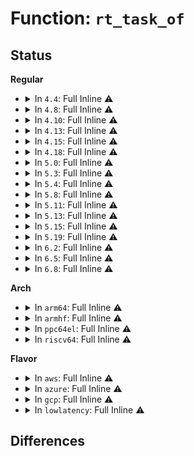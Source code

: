 # Function: <code>rt_task_of</code>

## Status
<b>Regular</b>
<ul>
<li>
<details>
<summary>In <code>4.4</code>: Full Inline ⚠️</summary>

**Collision:** Unique Static

**Inline:** Full

**Transformation:** False

**Instances:**

```
In kernel/sched/rt.c (ffffffff810c0054)
Location: kernel/sched/rt.c:229
Inline: True
```
</details>
</li>
<li>
<details>
<summary>In <code>4.8</code>: Full Inline ⚠️</summary>

**Collision:** Unique Static

**Inline:** Full

**Transformation:** False

**Instances:**

```
In kernel/sched/rt.c (ffffffff810c3a74)
Location: kernel/sched/rt.c:237
Inline: True
```
</details>
</li>
<li>
<details>
<summary>In <code>4.10</code>: Full Inline ⚠️</summary>

**Collision:** Unique Static

**Inline:** Full

**Transformation:** False

**Instances:**

```
In kernel/sched/rt.c (ffffffff810c9ae4)
Location: kernel/sched/rt.c:237
Inline: True
```
</details>
</li>
<li>
<details>
<summary>In <code>4.13</code>: Full Inline ⚠️</summary>

**Collision:** Unique Static

**Inline:** Full

**Transformation:** False

**Instances:**

```
In kernel/sched/rt.c (ffffffff810c4c60)
Location: kernel/sched/rt.c:238
Inline: True
Inline callers:
  - kernel/sched/rt.c:pick_next_task_rt
```
</details>
</li>
<li>
<details>
<summary>In <code>4.15</code>: Full Inline ⚠️</summary>

**Collision:** Unique Static

**Inline:** Full

**Transformation:** False

**Instances:**

```
In kernel/sched/rt.c (ffffffff810cc316)
Location: kernel/sched/rt.c:228
Inline: True
Inline callers:
  - kernel/sched/rt.c:pick_next_task_rt
```
</details>
</li>
<li>
<details>
<summary>In <code>4.18</code>: Full Inline ⚠️</summary>

**Collision:** Unique Static

**Inline:** Full

**Transformation:** False

**Instances:**

```
In kernel/sched/rt.c (ffffffff810d37aa)
Location: kernel/sched/rt.c:224
Inline: True
Inline callers:
  - kernel/sched/rt.c:task_tick_rt
  - kernel/sched/rt.c:task_tick_rt
  - kernel/sched/rt.c:pick_next_task_rt
  - kernel/sched/rt.c:check_preempt_curr_rt
  - kernel/sched/rt.c:check_preempt_curr_rt
  - kernel/sched/rt.c:yield_task_rt
  - kernel/sched/rt.c:yield_task_rt
  - kernel/sched/rt.c:dequeue_task_rt
  - kernel/sched/rt.c:enqueue_task_rt
  - kernel/sched/rt.c:enqueue_task_rt
  - kernel/sched/rt.c:enqueue_task_rt
  - kernel/sched/rt.c:enqueue_task_rt
  - kernel/sched/rt.c:enqueue_task_rt
  - kernel/sched/rt.c:enqueue_task_rt
  - kernel/sched/rt.c:enqueue_task_rt
  - kernel/sched/rt.c:dequeue_rt_stack
  - kernel/sched/rt.c:dequeue_rt_stack
  - kernel/sched/rt.c:dequeue_rt_stack
  - kernel/sched/rt.c:dequeue_rt_stack
  - kernel/sched/rt.c:dequeue_rt_stack
  - kernel/sched/rt.c:dequeue_rt_stack
  - kernel/sched/rt.c:dequeue_rt_stack
  - kernel/sched/rt.c:dequeue_rt_stack
  - kernel/sched/rt.c:update_curr_rt
```
</details>
</li>
<li>
<details>
<summary>In <code>5.0</code>: Full Inline ⚠️</summary>

**Collision:** Unique Static

**Inline:** Full

**Transformation:** False

**Instances:**

```
In kernel/sched/rt.c (ffffffff810dcb4f)
Location: kernel/sched/rt.c:226
Inline: True
Inline callers:
  - kernel/sched/rt.c:task_tick_rt
  - kernel/sched/rt.c:task_tick_rt
  - kernel/sched/rt.c:pick_next_task_rt
  - kernel/sched/rt.c:check_preempt_curr_rt
  - kernel/sched/rt.c:check_preempt_curr_rt
  - kernel/sched/rt.c:yield_task_rt
  - kernel/sched/rt.c:yield_task_rt
  - kernel/sched/rt.c:dequeue_task_rt
  - kernel/sched/rt.c:enqueue_task_rt
  - kernel/sched/rt.c:enqueue_task_rt
  - kernel/sched/rt.c:enqueue_task_rt
  - kernel/sched/rt.c:enqueue_task_rt
  - kernel/sched/rt.c:enqueue_task_rt
  - kernel/sched/rt.c:enqueue_task_rt
  - kernel/sched/rt.c:enqueue_task_rt
  - kernel/sched/rt.c:dequeue_rt_stack
  - kernel/sched/rt.c:dequeue_rt_stack
  - kernel/sched/rt.c:dequeue_rt_stack
  - kernel/sched/rt.c:dequeue_rt_stack
  - kernel/sched/rt.c:dequeue_rt_stack
  - kernel/sched/rt.c:dequeue_rt_stack
  - kernel/sched/rt.c:dequeue_rt_stack
  - kernel/sched/rt.c:dequeue_rt_stack
  - kernel/sched/rt.c:update_curr_rt
```
</details>
</li>
<li>
<details>
<summary>In <code>5.3</code>: Full Inline ⚠️</summary>

**Collision:** Unique Static

**Inline:** Full

**Transformation:** False

**Instances:**

```
In kernel/sched/rt.c (ffffffff810e3af7)
Location: kernel/sched/rt.c:226
Inline: True
Inline callers:
  - kernel/sched/rt.c:task_tick_rt
  - kernel/sched/rt.c:task_tick_rt
  - kernel/sched/rt.c:pick_next_task_rt
  - kernel/sched/rt.c:check_preempt_curr_rt
  - kernel/sched/rt.c:check_preempt_curr_rt
  - kernel/sched/rt.c:yield_task_rt
  - kernel/sched/rt.c:yield_task_rt
  - kernel/sched/rt.c:dequeue_task_rt
  - kernel/sched/rt.c:enqueue_task_rt
  - kernel/sched/rt.c:enqueue_task_rt
  - kernel/sched/rt.c:enqueue_task_rt
  - kernel/sched/rt.c:enqueue_task_rt
  - kernel/sched/rt.c:enqueue_task_rt
  - kernel/sched/rt.c:enqueue_task_rt
  - kernel/sched/rt.c:enqueue_task_rt
  - kernel/sched/rt.c:dequeue_rt_stack
  - kernel/sched/rt.c:dequeue_rt_stack
  - kernel/sched/rt.c:dequeue_rt_stack
  - kernel/sched/rt.c:dequeue_rt_stack
  - kernel/sched/rt.c:dequeue_rt_stack
  - kernel/sched/rt.c:dequeue_rt_stack
  - kernel/sched/rt.c:dequeue_rt_stack
  - kernel/sched/rt.c:dequeue_rt_stack
  - kernel/sched/rt.c:update_curr_rt
```
</details>
</li>
<li>
<details>
<summary>In <code>5.4</code>: Full Inline ⚠️</summary>

**Collision:** Unique Static

**Inline:** Full

**Transformation:** False

**Instances:**

```
In kernel/sched/rt.c (ffffffff810ee17d)
Location: kernel/sched/rt.c:113
Inline: True
Inline callers:
  - kernel/sched/rt.c:pick_next_task_rt
  - kernel/sched/rt.c:requeue_rt_entity
  - kernel/sched/rt.c:dequeue_rt_stack
  - kernel/sched/rt.c:dequeue_rt_stack
  - kernel/sched/rt.c:dequeue_rt_stack
  - kernel/sched/rt.c:dequeue_rt_stack
  - kernel/sched/rt.c:dequeue_rt_stack
  - kernel/sched/rt.c:dequeue_rt_stack
  - kernel/sched/rt.c:dequeue_rt_stack
  - kernel/sched/rt.c:__enqueue_rt_entity
  - kernel/sched/rt.c:__enqueue_rt_entity
  - kernel/sched/rt.c:__enqueue_rt_entity
  - kernel/sched/rt.c:__enqueue_rt_entity
  - kernel/sched/rt.c:__enqueue_rt_entity
  - kernel/sched/rt.c:__enqueue_rt_entity
  - kernel/sched/rt.c:__enqueue_rt_entity
  - kernel/sched/rt.c:__enqueue_rt_entity
```
</details>
</li>
<li>
<details>
<summary>In <code>5.8</code>: Full Inline ⚠️</summary>

**Collision:** Unique Static

**Inline:** Full

**Transformation:** False

**Instances:**

```
In kernel/sched/rt.c (ffffffff810f7b3d)
Location: kernel/sched/rt.c:229
Inline: True
Inline callers:
  - kernel/sched/rt.c:pick_next_task_rt
  - kernel/sched/rt.c:yield_task_rt
  - kernel/sched/rt.c:yield_task_rt
  - kernel/sched/rt.c:dequeue_task_rt
  - kernel/sched/rt.c:enqueue_task_rt
  - kernel/sched/rt.c:dequeue_rt_stack
  - kernel/sched/rt.c:__dequeue_rt_entity
  - kernel/sched/rt.c:__dequeue_rt_entity
  - kernel/sched/rt.c:__dequeue_rt_entity
  - kernel/sched/rt.c:__dequeue_rt_entity
  - kernel/sched/rt.c:__dequeue_rt_entity
  - kernel/sched/rt.c:__dequeue_rt_entity
  - kernel/sched/rt.c:__dequeue_rt_entity
  - kernel/sched/rt.c:__enqueue_rt_entity
  - kernel/sched/rt.c:__enqueue_rt_entity
  - kernel/sched/rt.c:__enqueue_rt_entity
  - kernel/sched/rt.c:__enqueue_rt_entity
  - kernel/sched/rt.c:__enqueue_rt_entity
  - kernel/sched/rt.c:__enqueue_rt_entity
  - kernel/sched/rt.c:update_curr_rt
```
</details>
</li>
<li>
<details>
<summary>In <code>5.11</code>: Full Inline ⚠️</summary>

**Collision:** Unique Static

**Inline:** Full

**Transformation:** False

**Instances:**

```
In kernel/sched/rt.c (ffffffff810f5d3d)
Location: kernel/sched/rt.c:229
Inline: True
Inline callers:
  - kernel/sched/rt.c:pick_next_task_rt
  - kernel/sched/rt.c:yield_task_rt
  - kernel/sched/rt.c:yield_task_rt
  - kernel/sched/rt.c:dequeue_task_rt
  - kernel/sched/rt.c:enqueue_task_rt
  - kernel/sched/rt.c:dequeue_rt_stack
  - kernel/sched/rt.c:__dequeue_rt_entity
  - kernel/sched/rt.c:__dequeue_rt_entity
  - kernel/sched/rt.c:__dequeue_rt_entity
  - kernel/sched/rt.c:__dequeue_rt_entity
  - kernel/sched/rt.c:__dequeue_rt_entity
  - kernel/sched/rt.c:__dequeue_rt_entity
  - kernel/sched/rt.c:__dequeue_rt_entity
  - kernel/sched/rt.c:__enqueue_rt_entity
  - kernel/sched/rt.c:__enqueue_rt_entity
  - kernel/sched/rt.c:__enqueue_rt_entity
  - kernel/sched/rt.c:__enqueue_rt_entity
  - kernel/sched/rt.c:__enqueue_rt_entity
  - kernel/sched/rt.c:__enqueue_rt_entity
  - kernel/sched/rt.c:update_curr_rt
```
</details>
</li>
<li>
<details>
<summary>In <code>5.13</code>: Full Inline ⚠️</summary>

**Collision:** Unique Static

**Inline:** Full

**Transformation:** False

**Instances:**

```
In kernel/sched/rt.c (ffffffff810f809d)
Location: kernel/sched/rt.c:229
Inline: True
Inline callers:
  - kernel/sched/rt.c:pick_next_task_rt
  - kernel/sched/rt.c:yield_task_rt
  - kernel/sched/rt.c:yield_task_rt
  - kernel/sched/rt.c:dequeue_task_rt
  - kernel/sched/rt.c:enqueue_task_rt
  - kernel/sched/rt.c:dequeue_rt_stack
  - kernel/sched/rt.c:dequeue_rt_stack
  - kernel/sched/rt.c:dequeue_rt_stack
  - kernel/sched/rt.c:dequeue_rt_stack
  - kernel/sched/rt.c:dequeue_rt_stack
  - kernel/sched/rt.c:dequeue_rt_stack
  - kernel/sched/rt.c:dequeue_rt_stack
  - kernel/sched/rt.c:dequeue_rt_stack
  - kernel/sched/rt.c:__enqueue_rt_entity
  - kernel/sched/rt.c:__enqueue_rt_entity
  - kernel/sched/rt.c:__enqueue_rt_entity
  - kernel/sched/rt.c:__enqueue_rt_entity
  - kernel/sched/rt.c:__enqueue_rt_entity
  - kernel/sched/rt.c:__enqueue_rt_entity
  - kernel/sched/rt.c:update_curr_rt
```
</details>
</li>
<li>
<details>
<summary>In <code>5.15</code>: Full Inline ⚠️</summary>

**Collision:** Unique Static

**Inline:** Full

**Transformation:** False

**Instances:**

```
In kernel/sched/rt.c (ffffffff81113701)
Location: kernel/sched/rt.c:238
Inline: True
Inline callers:
  - kernel/sched/rt.c:pick_next_task_rt
  - kernel/sched/rt.c:yield_task_rt
  - kernel/sched/rt.c:yield_task_rt
  - kernel/sched/rt.c:dequeue_task_rt
  - kernel/sched/rt.c:enqueue_task_rt
  - kernel/sched/rt.c:enqueue_task_rt
  - kernel/sched/rt.c:enqueue_task_rt
  - kernel/sched/rt.c:enqueue_task_rt
  - kernel/sched/rt.c:enqueue_task_rt
  - kernel/sched/rt.c:enqueue_task_rt
  - kernel/sched/rt.c:enqueue_task_rt
  - kernel/sched/rt.c:dequeue_rt_stack
  - kernel/sched/rt.c:dequeue_rt_stack
  - kernel/sched/rt.c:dequeue_rt_stack
  - kernel/sched/rt.c:dequeue_rt_stack
  - kernel/sched/rt.c:dequeue_rt_stack
  - kernel/sched/rt.c:dequeue_rt_stack
  - kernel/sched/rt.c:dequeue_rt_stack
  - kernel/sched/rt.c:dequeue_rt_stack
  - kernel/sched/rt.c:update_curr_rt
```
</details>
</li>
<li>
<details>
<summary>In <code>5.19</code>: Full Inline ⚠️</summary>

**Collision:** Unique Static

**Inline:** Full

**Transformation:** False

**Instances:**

```
In kernel/sched/build_policy.c (ffffffff81138441)
Location: kernel/sched/rt.c:285
Inline: True
Inline callers:
  - kernel/sched/build_policy.c:pick_next_task_rt
```
</details>
</li>
<li>
<details>
<summary>In <code>6.2</code>: Full Inline ⚠️</summary>

**Collision:** Unique Static

**Inline:** Full

**Transformation:** False

**Instances:**

```
In kernel/sched/build_policy.c (ffffffff81158bbe)
Location: kernel/sched/rt.c:285
Inline: True
Inline callers:
  - kernel/sched/build_policy.c:pick_task_rt
```
</details>
</li>
<li>
<details>
<summary>In <code>6.5</code>: Full Inline ⚠️</summary>

**Collision:** Unique Static

**Inline:** Full

**Transformation:** False

**Instances:**

```
In kernel/sched/build_policy.c (ffffffff81168e9e)
Location: kernel/sched/rt.c:285
Inline: True
Inline callers:
  - kernel/sched/build_policy.c:pick_task_rt
```
</details>
</li>
<li>
<details>
<summary>In <code>6.8</code>: Full Inline ⚠️</summary>

**Collision:** Unique Static

**Inline:** Full

**Transformation:** False

**Instances:**

```
In kernel/sched/build_policy.c (ffffffff811761ee)
Location: kernel/sched/rt.c:288
Inline: True
Inline callers:
  - kernel/sched/build_policy.c:pick_task_rt
```
</details>
</li>
</ul>
<b>Arch</b>
<ul>
<li>
<details>
<summary>In <code>arm64</code>: Full Inline ⚠️</summary>

**Collision:** Unique Static

**Inline:** Full

**Transformation:** False

**Instances:**

```
In kernel/sched/rt.c (ffff80001014ee38)
Location: kernel/sched/rt.c:113
Inline: True
Inline callers:
  - kernel/sched/rt.c:pick_next_task_rt
  - kernel/sched/rt.c:requeue_rt_entity
  - kernel/sched/rt.c:dequeue_rt_stack
  - kernel/sched/rt.c:dequeue_rt_stack
  - kernel/sched/rt.c:dequeue_rt_stack
  - kernel/sched/rt.c:dequeue_rt_stack
  - kernel/sched/rt.c:dequeue_rt_stack
  - kernel/sched/rt.c:__enqueue_rt_entity
  - kernel/sched/rt.c:__enqueue_rt_entity
  - kernel/sched/rt.c:__enqueue_rt_entity
  - kernel/sched/rt.c:__enqueue_rt_entity
  - kernel/sched/rt.c:__enqueue_rt_entity
  - kernel/sched/rt.c:__enqueue_rt_entity
  - kernel/sched/rt.c:__delist_rt_entity
  - kernel/sched/rt.c:__delist_rt_entity
```
</details>
</li>
<li>
<details>
<summary>In <code>armhf</code>: Full Inline ⚠️</summary>

**Collision:** Unique Static

**Inline:** Full

**Transformation:** False

**Instances:**

```
In kernel/sched/rt.c (c039d2ac)
Location: kernel/sched/rt.c:113
Inline: True
Inline callers:
  - kernel/sched/rt.c:pick_next_task_rt
  - kernel/sched/rt.c:requeue_rt_entity
  - kernel/sched/rt.c:dequeue_rt_stack
  - kernel/sched/rt.c:dequeue_rt_stack
  - kernel/sched/rt.c:dequeue_rt_stack
  - kernel/sched/rt.c:dequeue_rt_stack
  - kernel/sched/rt.c:dequeue_rt_stack
  - kernel/sched/rt.c:__enqueue_rt_entity
  - kernel/sched/rt.c:__enqueue_rt_entity
  - kernel/sched/rt.c:__enqueue_rt_entity
  - kernel/sched/rt.c:__enqueue_rt_entity
  - kernel/sched/rt.c:__enqueue_rt_entity
  - kernel/sched/rt.c:__enqueue_rt_entity
  - kernel/sched/rt.c:__delist_rt_entity
```
</details>
</li>
<li>
<details>
<summary>In <code>ppc64el</code>: Full Inline ⚠️</summary>

**Collision:** Unique Static

**Inline:** Full

**Transformation:** False

**Instances:**

```
In kernel/sched/rt.c (c0000000001a3260)
Location: kernel/sched/rt.c:113
Inline: True
Inline callers:
  - kernel/sched/rt.c:pick_next_task_rt
  - kernel/sched/rt.c:requeue_rt_entity
  - kernel/sched/rt.c:dequeue_rt_stack
  - kernel/sched/rt.c:dequeue_rt_stack
  - kernel/sched/rt.c:dequeue_rt_stack
  - kernel/sched/rt.c:dequeue_rt_stack
  - kernel/sched/rt.c:dequeue_rt_stack
  - kernel/sched/rt.c:__enqueue_rt_entity
  - kernel/sched/rt.c:__enqueue_rt_entity
  - kernel/sched/rt.c:__enqueue_rt_entity
  - kernel/sched/rt.c:__enqueue_rt_entity
  - kernel/sched/rt.c:__enqueue_rt_entity
  - kernel/sched/rt.c:__enqueue_rt_entity
  - kernel/sched/rt.c:__delist_rt_entity
  - kernel/sched/rt.c:__delist_rt_entity
```
</details>
</li>
<li>
<details>
<summary>In <code>riscv64</code>: Full Inline ⚠️</summary>

**Collision:** Unique Static

**Inline:** Full

**Transformation:** False

**Instances:**

```
In kernel/sched/rt.c (ffffffe0000f7d14)
Location: kernel/sched/rt.c:113
Inline: True
Inline callers:
  - kernel/sched/rt.c:pick_next_task_rt
  - kernel/sched/rt.c:requeue_rt_entity
  - kernel/sched/rt.c:dequeue_rt_stack
  - kernel/sched/rt.c:dequeue_rt_stack
  - kernel/sched/rt.c:dequeue_rt_stack
  - kernel/sched/rt.c:dequeue_rt_stack
  - kernel/sched/rt.c:dequeue_rt_stack
  - kernel/sched/rt.c:__enqueue_rt_entity
  - kernel/sched/rt.c:__enqueue_rt_entity
  - kernel/sched/rt.c:__enqueue_rt_entity
  - kernel/sched/rt.c:__enqueue_rt_entity
  - kernel/sched/rt.c:__enqueue_rt_entity
  - kernel/sched/rt.c:__enqueue_rt_entity
  - kernel/sched/rt.c:__delist_rt_entity
  - kernel/sched/rt.c:__delist_rt_entity
```
</details>
</li>
</ul>
<b>Flavor</b>
<ul>
<li>
<details>
<summary>In <code>aws</code>: Full Inline ⚠️</summary>

**Collision:** Unique Static

**Inline:** Full

**Transformation:** False

**Instances:**

```
In kernel/sched/rt.c (ffffffff810e8eb7)
Location: kernel/sched/rt.c:227
Inline: True
Inline callers:
  - kernel/sched/rt.c:task_tick_rt
  - kernel/sched/rt.c:task_tick_rt
  - kernel/sched/rt.c:pick_next_task_rt
  - kernel/sched/rt.c:check_preempt_curr_rt
  - kernel/sched/rt.c:check_preempt_curr_rt
  - kernel/sched/rt.c:yield_task_rt
  - kernel/sched/rt.c:yield_task_rt
  - kernel/sched/rt.c:dequeue_task_rt
  - kernel/sched/rt.c:enqueue_task_rt
  - kernel/sched/rt.c:enqueue_task_rt
  - kernel/sched/rt.c:enqueue_task_rt
  - kernel/sched/rt.c:enqueue_task_rt
  - kernel/sched/rt.c:enqueue_task_rt
  - kernel/sched/rt.c:enqueue_task_rt
  - kernel/sched/rt.c:enqueue_task_rt
  - kernel/sched/rt.c:dequeue_rt_stack
  - kernel/sched/rt.c:dequeue_rt_stack
  - kernel/sched/rt.c:dequeue_rt_stack
  - kernel/sched/rt.c:dequeue_rt_stack
  - kernel/sched/rt.c:dequeue_rt_stack
  - kernel/sched/rt.c:dequeue_rt_stack
  - kernel/sched/rt.c:dequeue_rt_stack
  - kernel/sched/rt.c:dequeue_rt_stack
  - kernel/sched/rt.c:update_curr_rt
```
</details>
</li>
<li>
<details>
<summary>In <code>azure</code>: Full Inline ⚠️</summary>

**Collision:** Unique Static

**Inline:** Full

**Transformation:** False

**Instances:**

```
In kernel/sched/rt.c (ffffffff810d74cd)
Location: kernel/sched/rt.c:113
Inline: True
Inline callers:
  - kernel/sched/rt.c:pick_next_task_rt
  - kernel/sched/rt.c:requeue_rt_entity
  - kernel/sched/rt.c:dequeue_rt_stack
  - kernel/sched/rt.c:dequeue_rt_stack
  - kernel/sched/rt.c:dequeue_rt_stack
  - kernel/sched/rt.c:dequeue_rt_stack
  - kernel/sched/rt.c:dequeue_rt_stack
  - kernel/sched/rt.c:dequeue_rt_stack
  - kernel/sched/rt.c:dequeue_rt_stack
  - kernel/sched/rt.c:__enqueue_rt_entity
  - kernel/sched/rt.c:__enqueue_rt_entity
  - kernel/sched/rt.c:__enqueue_rt_entity
  - kernel/sched/rt.c:__enqueue_rt_entity
  - kernel/sched/rt.c:__enqueue_rt_entity
  - kernel/sched/rt.c:__enqueue_rt_entity
  - kernel/sched/rt.c:__enqueue_rt_entity
  - kernel/sched/rt.c:__enqueue_rt_entity
```
</details>
</li>
<li>
<details>
<summary>In <code>gcp</code>: Full Inline ⚠️</summary>

**Collision:** Unique Static

**Inline:** Full

**Transformation:** False

**Instances:**

```
In kernel/sched/rt.c (ffffffff810e46ad)
Location: kernel/sched/rt.c:113
Inline: True
Inline callers:
  - kernel/sched/rt.c:pick_next_task_rt
  - kernel/sched/rt.c:requeue_rt_entity
  - kernel/sched/rt.c:dequeue_rt_stack
  - kernel/sched/rt.c:dequeue_rt_stack
  - kernel/sched/rt.c:dequeue_rt_stack
  - kernel/sched/rt.c:dequeue_rt_stack
  - kernel/sched/rt.c:dequeue_rt_stack
  - kernel/sched/rt.c:dequeue_rt_stack
  - kernel/sched/rt.c:dequeue_rt_stack
  - kernel/sched/rt.c:__enqueue_rt_entity
  - kernel/sched/rt.c:__enqueue_rt_entity
  - kernel/sched/rt.c:__enqueue_rt_entity
  - kernel/sched/rt.c:__enqueue_rt_entity
  - kernel/sched/rt.c:__enqueue_rt_entity
  - kernel/sched/rt.c:__enqueue_rt_entity
  - kernel/sched/rt.c:__enqueue_rt_entity
  - kernel/sched/rt.c:__enqueue_rt_entity
```
</details>
</li>
<li>
<details>
<summary>In <code>lowlatency</code>: Full Inline ⚠️</summary>

**Collision:** Unique Static

**Inline:** Full

**Transformation:** False

**Instances:**

```
In kernel/sched/rt.c (ffffffff810f0a4b)
Location: kernel/sched/rt.c:227
Inline: True
Inline callers:
  - kernel/sched/rt.c:task_tick_rt
  - kernel/sched/rt.c:task_tick_rt
  - kernel/sched/rt.c:pick_next_task_rt
  - kernel/sched/rt.c:check_preempt_curr_rt
  - kernel/sched/rt.c:check_preempt_curr_rt
  - kernel/sched/rt.c:yield_task_rt
  - kernel/sched/rt.c:yield_task_rt
  - kernel/sched/rt.c:dequeue_task_rt
  - kernel/sched/rt.c:enqueue_task_rt
  - kernel/sched/rt.c:enqueue_task_rt
  - kernel/sched/rt.c:enqueue_task_rt
  - kernel/sched/rt.c:enqueue_task_rt
  - kernel/sched/rt.c:enqueue_task_rt
  - kernel/sched/rt.c:enqueue_task_rt
  - kernel/sched/rt.c:enqueue_task_rt
  - kernel/sched/rt.c:dequeue_rt_stack
  - kernel/sched/rt.c:dequeue_rt_stack
  - kernel/sched/rt.c:dequeue_rt_stack
  - kernel/sched/rt.c:dequeue_rt_stack
  - kernel/sched/rt.c:dequeue_rt_stack
  - kernel/sched/rt.c:dequeue_rt_stack
  - kernel/sched/rt.c:dequeue_rt_stack
  - kernel/sched/rt.c:dequeue_rt_stack
  - kernel/sched/rt.c:update_curr_rt
```
</details>
</li>
</ul>

## Differences
